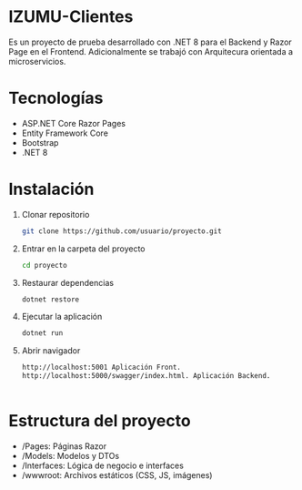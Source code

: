 # IZUMU-Clientes
Es un proyecto de prueba desarrollado con .NET 8 para el Backend y Razor Page en el Frontend.
Adicionalmente se trabajó con Arquitecura orientada a microservicios.

# Tecnologías
- ASP.NET Core Razor Pages
- Entity Framework Core
- Bootstrap
- .NET 8

# Instalación
1. Clonar repositorio 
   ```bash
   git clone https://github.com/usuario/proyecto.git
2. Entrar en la carpeta del proyecto
   ```bash
   cd proyecto
3. Restaurar dependencias
   ```bash
   dotnet restore
4. Ejecutar la aplicación
   ```bash
   dotnet run
5. Abrir navigador
   ```bash
   http://localhost:5001 Aplicación Front.
   http://localhost:5000/swagger/index.html. Aplicación Backend.
 
# Estructura del proyecto
- /Pages: Páginas Razor
- /Models: Modelos y DTOs
- /Interfaces: Lógica de negocio e interfaces
- /wwwroot: Archivos estáticos (CSS, JS, imágenes)
